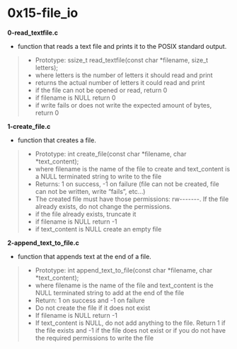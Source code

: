 # 0x15-file_io

**0-read_textfile.c**
* function that reads a text file and prints it to the POSIX standard output.

> * Prototype: ssize_t read_textfile(const char *filename, size_t letters);
> * where letters is the number of letters it should read and print
> * returns the actual number of letters it could read and print
> * if the file can not be opened or read, return 0
> * if filename is NULL return 0
> * if write fails or does not write the expected amount of bytes, return 0

**1-create_file.c**
* function that creates a file.

> * Prototype: int create_file(const char *filename, char *text_content);
> * where filename is the name of the file to create and text_content is a NULL terminated string to write to the file
> * Returns: 1 on success, -1 on failure (file can not be created, file can not be written, write “fails”, etc…)
> * The created file must have those permissions: rw-------. If the file already exists, do not change the permissions.
> * if the file already exists, truncate it
> * if filename is NULL return -1
> * if text_content is NULL create an empty file

**2-append_text_to_file.c**
* function that appends text at the end of a file.

> * Prototype: int append_text_to_file(const char *filename, char *text_content);
> * where filename is the name of the file and text_content is the NULL terminated string to add at the end of the file
> * Return: 1 on success and -1 on failure
> * Do not create the file if it does not exist
> * If filename is NULL return -1
> * If text_content is NULL, do not add anything to the file. Return 1 if the file exists and -1 if the file does not exist or if you do not have the required permissions to write the file
